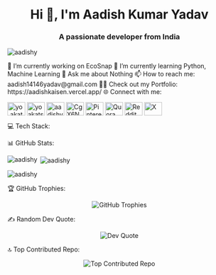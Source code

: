 <h1 align="center">Hi 👋, I'm Aadish Kumar Yadav</h1> <h3 align="center">A passionate developer from India</h3> <p align="left"> <img src="https://komarev.com/ghpvc/?username=aadishy&label=Profile%20views&color=0e75b6&style=flat" alt="aadishy" /> </p>
🔭 I’m currently working on EcoSnap
🌱 I’m currently learning Python, Machine Learning
💬 Ask me about Nothing
📫 How to reach me: aadish14146yadav@gmail.com
👨‍💻 Check out my Portfolio: https://aadishkaisen.vercel.app/
🌐 Connect with me:
<p align="left"> <a href="https://instagram.com/yo.akatsuki" target="blank"><img align="center" src="https://raw.githubusercontent.com/rahuldkjain/github-profile-readme-generator/master/src/images/icons/Social/instagram.svg" alt="yo.akatsuki" height="30" width="40" /></a> <a href="https://www.youtube.com/c/yoakatsuki" target="blank"><img align="center" src="https://raw.githubusercontent.com/rahuldkjain/github-profile-readme-generator/master/src/images/icons/Social/youtube.svg" alt="yoakatsuki" height="30" width="40" /></a> <a href="https://www.leetcode.com/aadishy" target="blank"><img align="center" src="https://raw.githubusercontent.com/rahuldkjain/github-profile-readme-generator/master/src/images/icons/Social/leet-code.svg" alt="aadishy" height="30" width="40" /></a> <a href="https://discord.gg/CgX6NVgz7U" target="blank"><img align="center" src="https://raw.githubusercontent.com/rahuldkjain/github-profile-readme-generator/master/src/images/icons/Social/discord.svg" alt="CgX6NVgz7U" height="30" width="40" /></a> <a href="https://pinterest.com/aadish14146yadav" target="blank"><img align="center" src="https://img.shields.io/badge/Pinterest-%23E60023.svg?logo=Pinterest&logoColor=white" alt="Pinterest" height="30" width="40" /></a> <a href="https://quora.com/profile/Aสdͥΐsͣhͫ-Yadav" target="blank"><img align="center" src="https://img.shields.io/badge/Quora-%23B92B27.svg?logo=Quora&logoColor=white" alt="Quora" height="30" width="40" /></a> <a href="https://reddit.com/user/aadishy" target="blank"><img align="center" src="https://img.shields.io/badge/Reddit-%23FF4500.svg?logo=Reddit&logoColor=white" alt="Reddit" height="30" width="40" /></a> <a href="https://x.com/yo_aadish" target="blank"><img align="center" src="https://img.shields.io/badge/X-black.svg?logo=X&logoColor=white" alt="X" height="30" width="40" /></a> </p>
💻 Tech Stack:


📊 GitHub Stats:
<p><img align="left" src="https://github-readme-stats.vercel.app/api/top-langs?username=AadishY&show_icons=true&locale=en&layout=compact&theme=nightowl" alt="aadishy" /></p> <p>&nbsp;<img align="center" src="https://github-readme-stats.vercel.app/api?username=AadishY&show_icons=true&locale=en&theme=nightowl" alt="aadishy" /></p> <p><img align="center" src="https://github-readme-streak-stats.herokuapp.com/?user=AadishY&theme=nightowl" alt="aadishy" /></p>
🏆 GitHub Trophies:
<p align="center"> <img src="https://github-profile-trophy.vercel.app/?username=AadishY&theme=aura&no-frame=false&no-bg=false&margin-w=4" alt="GitHub Trophies" /> </p>
✍️ Random Dev Quote:
<p align="center"> <img src="https://quotes-github-readme.vercel.app/api?type=horizontal&theme=radical" alt="Dev Quote" /> </p>
🔝 Top Contributed Repo:
<p align="center"> <img src="https://github-contributor-stats.vercel.app/api?username=AadishY&limit=5&theme=dark&combine_all_yearly_contributions=true" alt="Top Contributed Repo" /> </p>


<!-- Proudly created with GPRM ( https://gprm.itsvg.in ) -->
